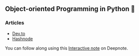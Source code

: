 
## Object-oriented Programming in Python 🐍


### Articles

- [Dev.to](https://dev.to/bennykillua/object-oriented-programming-in-python-4gfm)
- [Hashnode](https://benny.hashnode.dev/object-oriented-programming-in-python)

You can follow along using this [Interactive note](https://deepnote.com/project/Object-oriented-programming-t24HPSUZRpmOAx4Nmw4LtA/%2Fnotebook.ipynb) on Deepnote.
